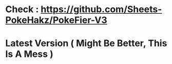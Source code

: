 # Check : https://github.com/Sheets-PokeHakz/PokeFier-V3
# Latest Version ( Might Be Better, This Is A Mess )
